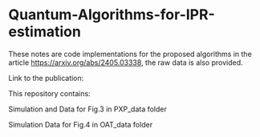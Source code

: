 # Quantum-Algorithms-for-IPR-estimation
These notes are code implementations for the proposed algorithms in the article https://arxiv.org/abs/2405.03338, the raw data is also provided.

Link to the publication:

This repository contains:

Simulation and Data for Fig.3 in PXP_data folder

Simulation Data for Fig.4 in OAT_data folder


